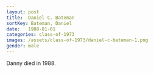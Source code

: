 ```yaml
---
layout: post
title:  Daniel C. Bateman
sortKey: Bateman, Daniel
date:   1988-01-01
categories: class-of-1973
images: /assets/class-of-1973/daniel-c-bateman-1.png
gender: male
---
```

Danny died in 1988.
